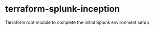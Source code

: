 # terraform-splunk-inception
Terraform root module to complete the initial Splunk environment setup
